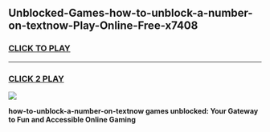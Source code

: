 
## Unblocked-Games-how-to-unblock-a-number-on-textnow-Play-Online-Free-x7408
<h3>
<a href="https://premium76.site?title=how-to-unblock-a-number-on-textnow&ref=26A">CLICK TO PLAY</a></h3>
<hr>

<h3>
<a href="https://premium76.site?title=how-to-unblock-a-number-on-textnow&ref=26A">CLICK 2 PLAY</a>
  
</h3>

<a href="https://premium76.site?title=how-to-unblock-a-number-on-textnow&ref=26A"><img src="https://clearcache.store/games.png"></a>


**how-to-unblock-a-number-on-textnow games unblocked: Your Gateway to Fun and Accessible Online Gaming**
